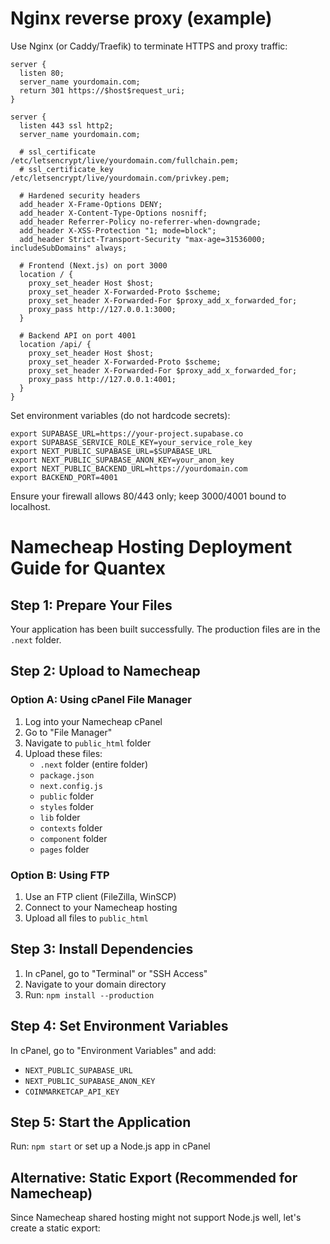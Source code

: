 # Nginx reverse proxy (example)

Use Nginx (or Caddy/Traefik) to terminate HTTPS and proxy traffic:

```
server {
  listen 80;
  server_name yourdomain.com;
  return 301 https://$host$request_uri;
}

server {
  listen 443 ssl http2;
  server_name yourdomain.com;

  # ssl_certificate /etc/letsencrypt/live/yourdomain.com/fullchain.pem;
  # ssl_certificate_key /etc/letsencrypt/live/yourdomain.com/privkey.pem;

  # Hardened security headers
  add_header X-Frame-Options DENY;
  add_header X-Content-Type-Options nosniff;
  add_header Referrer-Policy no-referrer-when-downgrade;
  add_header X-XSS-Protection "1; mode=block";
  add_header Strict-Transport-Security "max-age=31536000; includeSubDomains" always;

  # Frontend (Next.js) on port 3000
  location / {
    proxy_set_header Host $host;
    proxy_set_header X-Forwarded-Proto $scheme;
    proxy_set_header X-Forwarded-For $proxy_add_x_forwarded_for;
    proxy_pass http://127.0.0.1:3000;
  }

  # Backend API on port 4001
  location /api/ {
    proxy_set_header Host $host;
    proxy_set_header X-Forwarded-Proto $scheme;
    proxy_set_header X-Forwarded-For $proxy_add_x_forwarded_for;
    proxy_pass http://127.0.0.1:4001;
  }
}
```

Set environment variables (do not hardcode secrets):

```
export SUPABASE_URL=https://your-project.supabase.co
export SUPABASE_SERVICE_ROLE_KEY=your_service_role_key
export NEXT_PUBLIC_SUPABASE_URL=$SUPABASE_URL
export NEXT_PUBLIC_SUPABASE_ANON_KEY=your_anon_key
export NEXT_PUBLIC_BACKEND_URL=https://yourdomain.com
export BACKEND_PORT=4001
```

Ensure your firewall allows 80/443 only; keep 3000/4001 bound to localhost.
# Namecheap Hosting Deployment Guide for Quantex

## Step 1: Prepare Your Files

Your application has been built successfully. The production files are in the `.next` folder.

## Step 2: Upload to Namecheap

### Option A: Using cPanel File Manager
1. Log into your Namecheap cPanel
2. Go to "File Manager"
3. Navigate to `public_html` folder
4. Upload these files:
   - `.next` folder (entire folder)
   - `package.json`
   - `next.config.js`
   - `public` folder
   - `styles` folder
   - `lib` folder
   - `contexts` folder
   - `component` folder
   - `pages` folder

### Option B: Using FTP
1. Use an FTP client (FileZilla, WinSCP)
2. Connect to your Namecheap hosting
3. Upload all files to `public_html`

## Step 3: Install Dependencies
1. In cPanel, go to "Terminal" or "SSH Access"
2. Navigate to your domain directory
3. Run: `npm install --production`

## Step 4: Set Environment Variables
In cPanel, go to "Environment Variables" and add:
- `NEXT_PUBLIC_SUPABASE_URL`
- `NEXT_PUBLIC_SUPABASE_ANON_KEY`
- `COINMARKETCAP_API_KEY`

## Step 5: Start the Application
Run: `npm start` or set up a Node.js app in cPanel

## Alternative: Static Export (Recommended for Namecheap)

Since Namecheap shared hosting might not support Node.js well, let's create a static export: 